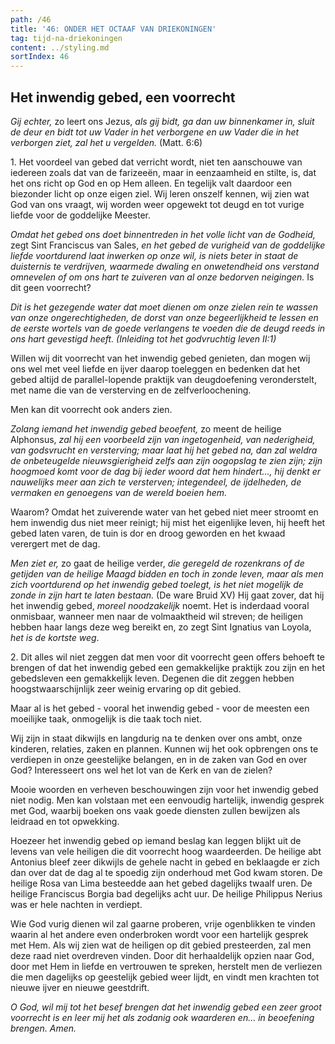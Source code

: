 ```yaml
---
path: /46
title: '46: ONDER HET OCTAAF VAN DRIEKONINGEN'
tag: tijd-na-driekoningen
content: ../styling.md
sortIndex: 46
---
```


## Het inwendig gebed, een voorrecht

_Gij echter,_ zo leert ons Jezus, _als gij bidt, ga dan uw binnenkamer in, sluit de deur en bidt tot uw Vader in het verborgene en uw Vader die in het verborgen ziet, zal het u vergelden._ (Matt. 6:6)

1\. Het voordeel van gebed dat verricht wordt, niet ten aanschouwe van iedereen zoals dat van de farizeeën, maar in eenzaamheid en stilte, is, dat het ons richt op God en op Hem alleen. En tegelijk valt daardoor een biezonder licht op onze eigen ziel. Wij leren onszelf kennen, wij zien wat God van ons vraagt, wij worden weer opgewekt tot deugd en tot vurige liefde voor de goddelijke Meester.

_Omdat het gebed ons doet binnentreden in het volle licht van de Godheid,_ zegt Sint Franciscus van Sales, _en het gebed de vurigheid van de goddelijke liefde voortdurend laat inwerken op onze wil, is niets beter in staat de duisternis te verdrijven, waarmede dwaling en onwetendheid ons verstand omnevelen of om ons hart te zuiveren van al onze bedorven neigingen._ Is dit geen voorrecht?

_Dit is het gezegende water dat moet dienen om onze zielen rein te wassen van onze ongerechtigheden, de dorst van onze begeerlijkheid te lessen en de eerste wortels van de goede verlangens te voeden die de deugd reeds in ons hart gevestigd heeft. (Inleiding tot het godvruchtig leven II:1)_

Willen wij dit voorrecht van het inwendig gebed genieten, dan mogen wij ons wel met veel liefde en ijver daarop toeleggen en bedenken dat het gebed altijd de parallel-lopende praktijk van deugdoefening veronderstelt, met name die van de versterving en de zelfverloochening.

Men kan dit voorrecht ook anders zien.

_Zolang iemand het inwendig gebed beoefent,_ zo meent de heilige Alphonsus, _zal hij een voorbeeld zijn van ingetogenheid, van nederigheid, van godsvrucht en versterving; maar laat hij het gebed na, dan zal weldra de onbeteugelde nieuwsgierigheid zelfs aan zijn oogopslag te zien zijn; zijn hoogmoed komt voor de dag bij ieder woord dat hem hindert..., hij denkt er nauwelijks meer aan zich te versterven; integendeel, de ijdelheden, de vermaken en genoegens van de wereld boeien hem._

Waarom? Omdat het zuiverende water van het gebed niet meer stroomt en hem inwendig dus niet meer reinigt; hij mist het eigenlijke leven, hij heeft het gebed laten varen, de tuin is dor en droog geworden en het kwaad verergert met de dag.

_Men ziet er,_ zo gaat de heilige verder, _die geregeld de rozenkrans of de getijden van de heilige
Maagd bidden en toch in zonde leven, maar als men zich voortdurend op het inwendig gebed toelegt, is het niet mogelijk de zonde in zijn hart te laten bestaan._ (De ware Bruid XV) Hij gaat zover, dat hij het inwendig gebed, _moreel noodzakelijk_ noemt. Het is inderdaad vooral onmisbaar, wanneer men naar de volmaaktheid wil streven; de heiligen hebben haar langs deze weg bereikt en, zo zegt Sint Ignatius van Loyola, _het is de kortste weg_.

2\. Dit alles wil niet zeggen dat men voor dit voorrecht geen offers behoeft te brengen of dat het inwendig gebed een gemakkelijke praktijk zou zijn en het gebedsleven een gemakkelijk leven. Degenen die dit zeggen hebben hoogstwaarschijnlijk zeer weinig ervaring op dit gebied.

Maar al is het gebed - vooral het inwendig gebed - voor de meesten een moeilijke taak, onmogelijk is die taak toch niet.

Wij zijn in staat dikwijls en langdurig na te denken over ons ambt, onze kinderen, relaties, zaken en plannen. Kunnen wij het ook opbrengen ons te verdiepen in onze geestelijke belangen, en in de zaken van God en over God? Interesseert ons wel het lot van de Kerk en van de zielen?

Mooie woorden en verheven beschouwingen zijn voor het inwendig gebed niet nodig. Men kan volstaan met een eenvoudig hartelijk, inwendig gesprek met God, waarbij boeken ons vaak goede diensten zullen bewijzen als leidraad en tot opwekking.

Hoezeer het inwendig gebed op iemand beslag kan leggen blijkt uit de levens van vele heiligen die dit voorrecht hoog waardeerden. De heilige abt Antonius bleef zeer dikwijls de gehele nacht in gebed en beklaagde er zich dan over dat de dag al te spoedig zijn onderhoud met God kwam storen. De heilige Rosa van Lima besteedde aan het gebed dagelijks twaalf uren. De heilige Franciscus Borgia bad degelijks acht uur. De heilige Philippus Nerius was er hele nachten in verdiept.

Wie God vurig dienen wil zal gaarne proberen, vrije ogenblikken te vinden waarin al het andere even onderbroken wordt voor een hartelijk gesprek met Hem. Als wij zien wat de heiligen op dit gebied presteerden, zal men deze raad niet overdreven vinden. Door dit herhaaldelijk opzien naar God, door met Hem in liefde en vertrouwen te spreken, herstelt men de verliezen die men dagelijks op geestelijk gebied weer lijdt, en vindt men krachten tot nieuwe ijver en nieuwe geestdrift.

_O God, wil mij tot het besef brengen dat het inwendig gebed een zeer groot voorrecht is en leer mij het als zodanig ook waarderen en... in beoefening brengen. Amen._
